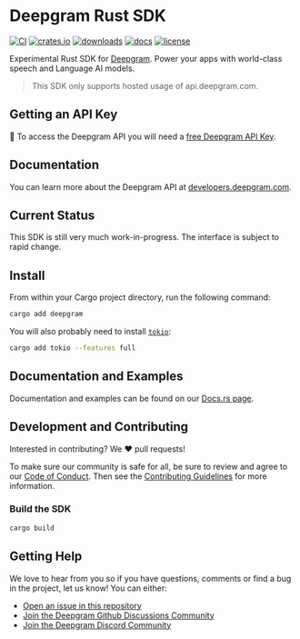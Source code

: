 # Deepgram Rust SDK

[![CI](https://github.com/deepgram-devs/deepgram-rust-sdk/actions/workflows/ci.yaml/badge.svg?branch=main)](https://github.com/deepgram-devs/deepgram-rust-sdk/actions/workflows/ci.yaml)
[![crates.io](https://img.shields.io/crates/v/deepgram)](https://crates.io/crates/deepgram)
[![downloads](https://img.shields.io/crates/d/deepgram)](https://crates.io/crates/deepgram)
[![docs](https://img.shields.io/docsrs/deepgram)](https://docs.rs/deepgram)
[![license](https://img.shields.io/crates/l/deepgram)](./LICENSE)

Experimental Rust SDK for [Deepgram](https://www.deepgram.com/). Power your apps with world-class speech and Language AI models.

> This SDK only supports hosted usage of api.deepgram.com.

## Getting an API Key

🔑 To access the Deepgram API you will need a [free Deepgram API Key](https://console.deepgram.com/signup?jump=keys).
## Documentation

You can learn more about the Deepgram API at [developers.deepgram.com](https://developers.deepgram.com/docs).

## Current Status

This SDK is still very much work-in-progress. The interface is subject to rapid change.
## Install

From within your Cargo project directory, run the following command:

```sh
cargo add deepgram
```

You will also probably need to install [`tokio`](https://crates.io/crates/tokio):

```sh
cargo add tokio --features full
```

## Documentation and Examples

Documentation and examples can be found on our [Docs.rs page](https://docs.rs/deepgram/latest/deepgram/).

## Development and Contributing

Interested in contributing? We ❤️ pull requests!

To make sure our community is safe for all, be sure to review and agree to our
[Code of Conduct](./CODE_OF_CONDUCT.md). Then see the
[Contributing Guidelines](./CONTRIBUTING.md) for more information.

### Build the SDK

```sh
cargo build
```

## Getting Help

We love to hear from you so if you have questions, comments or find a bug in the
project, let us know! You can either:

- [Open an issue in this repository](https://github.com/deepgram-devs/deepgram-rust-sdk/issues/new)
- [Join the Deepgram Github Discussions Community](https://github.com/orgs/deepgram/discussions)
- [Join the Deepgram Discord Community](https://discord.gg/xWRaCDBtW4)

[license]: LICENSE.txt